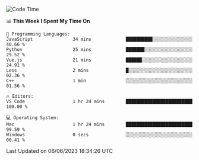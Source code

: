 
<!--START_SECTION:waka-->
![Code Time](http://img.shields.io/badge/Code%20Time-728%20hrs%2028%20mins-blue)

📊 **This Week I Spent My Time On** 

```text
💬 Programming Languages: 
JavaScript               34 mins             ██████████░░░░░░░░░░░░░░░   40.66 % 
Python                   25 mins             ███████░░░░░░░░░░░░░░░░░░   29.52 % 
Vue.js                   21 mins             ██████░░░░░░░░░░░░░░░░░░░   24.91 % 
Less                     2 mins              █░░░░░░░░░░░░░░░░░░░░░░░░   02.36 % 
C++                      1 min               ░░░░░░░░░░░░░░░░░░░░░░░░░   01.56 % 

🔥 Editors: 
VS Code                  1 hr 24 mins        █████████████████████████   100.00 % 

💻 Operating System: 
Mac                      1 hr 24 mins        █████████████████████████   99.59 % 
Windows                  0 secs              ░░░░░░░░░░░░░░░░░░░░░░░░░   00.41 % 
```


 Last Updated on 06/06/2023 18:34:26 UTC
<!--END_SECTION:waka-->

